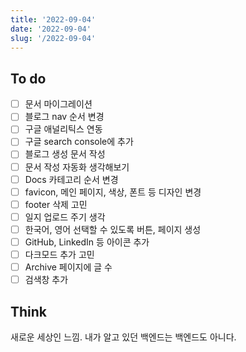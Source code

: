 ```yaml
---
title: '2022-09-04'
date: '2022-09-04'
slug: '/2022-09-04'
---
```


## To do

- [ ] 문서 마이그레이션
- [ ] 블로그 nav 순서 변경
- [ ] 구글 애널리틱스 연동
- [ ] 구글 search console에 추가
- [ ] 블로그 생성 문서 작성
- [ ] 문서 작성 자동화 생각해보기
- [ ] Docs 카테고리 순서 변경
- [ ] favicon, 메인 페이지, 색상, 폰트 등 디자인 변경
- [ ] footer 삭제 고민
- [ ] 일지 업로드 주기 생각
- [ ] 한국어, 영어 선택할 수 있도록 버튼, 페이지 생성
- [ ] GitHub, LinkedIn 등 아이콘 추가
- [ ] 다크모드 추가 고민
- [ ] Archive 페이지에 글 수
- [ ] 검색창 추가

## Think

새로운 세상인 느낌. 내가 알고 있던 백엔드는 백엔드도 아니다.